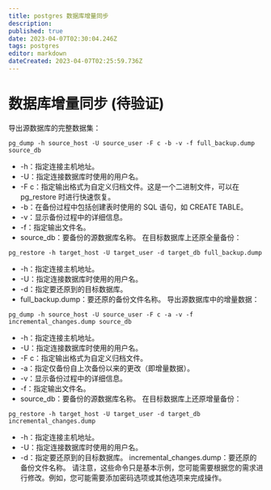 ```yaml
---
title: postgres 数据库增量同步
description: 
published: true
date: 2023-04-07T02:30:04.246Z
tags: postgres
editor: markdown
dateCreated: 2023-04-07T02:25:59.736Z
---
```


# 数据库增量同步 (待验证)

导出源数据库的完整数据集：
```
pg_dump -h source_host -U source_user -F c -b -v -f full_backup.dump source_db
```

- -h：指定连接主机地址。
- -U：指定连接数据库时使用的用户名。
- -F c：指定输出格式为自定义归档文件。这是一个二进制文件，可以在 pg_restore 时进行快速恢复。
- -b：在备份过程中包括创建表时使用的 SQL 语句，如 CREATE TABLE。
- -v：显示备份过程中的详细信息。
- -f：指定输出文件名。
- source_db：要备份的源数据库名称。
在目标数据库上还原全量备份：
```
pg_restore -h target_host -U target_user -d target_db full_backup.dump
```

- -h：指定连接主机地址。
- -U：指定连接数据库时使用的用户名。
- -d：指定要还原到的目标数据库。
- full_backup.dump：要还原的备份文件名称。
导出源数据库中的增量数据：
```
pg_dump -h source_host -U source_user -F c -a -v -f incremental_changes.dump source_db
```

- -h：指定连接主机地址。
- -U：指定连接数据库时使用的用户名。
- -F c：指定输出格式为自定义归档文件。
- -a：指定仅备份自上次备份以来的更改（即增量数据）。
- -v：显示备份过程中的详细信息。
- -f：指定输出文件名。
- source_db：要备份的源数据库名称。
在目标数据库上还原增量备份：
```
pg_restore -h target_host -U target_user -d target_db incremental_changes.dump
```

- -h：指定连接主机地址。
- -U：指定连接数据库时使用的用户名。
- -d：指定要还原到的目标数据库。
incremental_changes.dump：要还原的备份文件名称。
请注意，这些命令只是基本示例，您可能需要根据您的需求进行修改。例如，您可能需要添加密码选项或其他选项来完成操作。